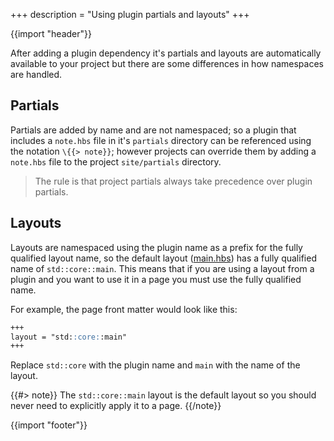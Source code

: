 +++
description = "Using plugin partials and layouts"
+++

{{import "header"}}

After adding a plugin dependency it's partials and layouts are automatically available to your project but there are some differences in how namespaces are handled.

## Partials

Partials are added by name and are not namespaced; so a plugin that includes a `note.hbs` file in it's `partials` directory can be referenced using the notation `\{{> note}}`; however projects can override them by adding a `note.hbs` file to the project `site/partials` directory.

> The rule is that project partials always take precedence over plugin partials.

## Layouts

Layouts are namespaced using the plugin name as a prefix for the fully qualified layout name, so the default layout ([main.hbs][]) has a fully qualified name of `std::core::main`. This means that if you are using a layout from a plugin and you want to use it in a page you must use the fully qualified name.

For example, the page front matter would look like this:

```markdown
+++
layout = "std::core::main"
+++
```

Replace `std::core` with the plugin name and `main` with the name of the layout.

{{#> note}}
The `std::core::main` layout is the default layout so you should never need to explicitly apply it to a page.
{{/note}}

{{import "footer"}}

[semver]: https://semver.org/
[main.hbs]: https://github.com/uwe-app/plugins/blob/main/std/core/layouts/main.hbs
